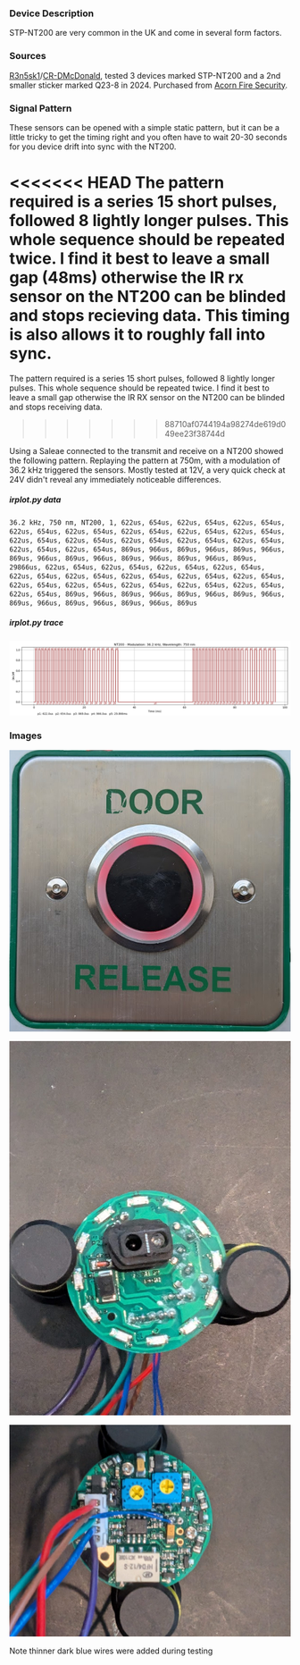 ### Device Description

STP-NT200 are very common in the UK and come in several form factors.

### Sources

[R3n5sk1](https://twitter.com/R3n5k1)/[CR-DMcDonald](https://github.com/CR-DMcDonald), tested 3 devices marked STP-NT200 and a 2nd smaller sticker marked Q23-8 in 2024. Purchased from [Acorn Fire Security](https://acornfiresecurity.com/).

### Signal Pattern

These sensors can be opened with a simple static pattern, but it can be a little tricky to get the timing right and you often have to wait 20-30 seconds for you device drift into sync with the NT200.

<<<<<<< HEAD
The pattern required is a series 15 short pulses, followed 8 lightly longer pulses. This whole sequence should be repeated twice. I find it best to leave a small gap (48ms) otherwise the IR rx sensor on the NT200 can be blinded and stops recieving data. This timing is also allows it to roughly fall into sync.
=======
The pattern required is a series 15 short pulses, followed 8 lightly longer pulses. This whole sequence should be repeated twice. I find it best to leave a small gap otherwise the IR RX sensor on the NT200 can be blinded and stops receiving data.
>>>>>>> 88710af0744194a98274de619d049ee23f38744d

Using a Saleae connected to the transmit and receive on a NT200 showed the following pattern. Replaying the pattern at 750m, with a modulation of 36.2 kHz triggered the sensors. Mostly tested at 12V, a very quick check at 24V didn't reveal any immediately noticeable differences.

##### irplot.py data
```
36.2 kHz, 750 nm, NT200, 1, 622us, 654us, 622us, 654us, 622us, 654us, 622us, 654us, 622us, 654us, 622us, 654us, 622us, 654us, 622us, 654us, 622us, 654us, 622us, 654us, 622us, 654us, 622us, 654us, 622us, 654us, 622us, 654us, 622us, 654us, 869us, 966us, 869us, 966us, 869us, 966us, 869us, 966us, 869us, 966us, 869us, 966us, 869us, 966us, 869us, 29866us, 622us, 654us, 622us, 654us, 622us, 654us, 622us, 654us, 622us, 654us, 622us, 654us, 622us, 654us, 622us, 654us, 622us, 654us, 622us, 654us, 622us, 654us, 622us, 654us, 622us, 654us, 622us, 654us, 622us, 654us, 869us, 966us, 869us, 966us, 869us, 966us, 869us, 966us, 869us, 966us, 869us, 966us, 869us, 966us, 869us
```

##### irplot.py trace
![](irplot-py/nt200.png)

### Images

![NT200](img/nt200/NT200.png)

![NT200_PCB_FRONT](img/nt200/NT200-pcb-front.jpeg)

![NT200_PCB_REAR](img/nt200/NT200-pcb-rear.jpeg)

Note thinner dark blue wires were added during testing